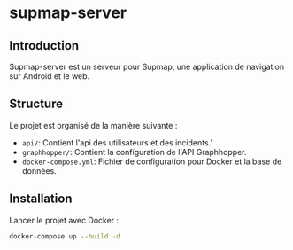 # supmap-server 

## Introduction
Supmap-server est un serveur pour Supmap, une application de navigation sur Android et le web.

## Structure
Le projet est organisé de la manière suivante :
- `api/`: Contient l'api des utilisateurs et des incidents.'
- `graphhopper/`: Contient la configuration de l'API Graphhopper.
- `docker-compose.yml`: Fichier de configuration pour Docker et la base de données.


## Installation
Lancer le projet avec Docker :
```bash
docker-compose up --build -d
```
